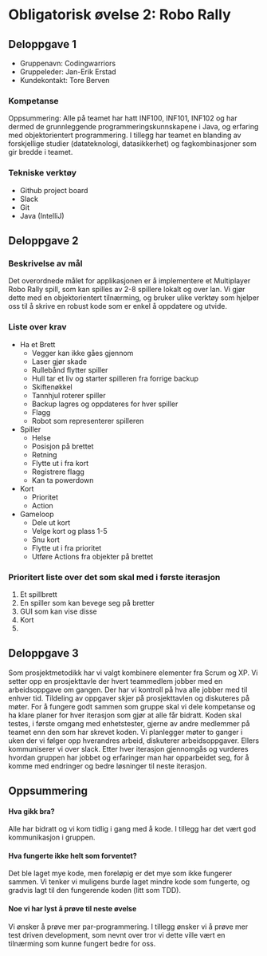 # Obligatorisk øvelse 2: Robo Rally

## Deloppgave 1
* Gruppenavn: Codingwarriors
* Gruppeleder: Jan-Erik Erstad
* Kundekontakt: Tore Berven

### Kompetanse
Oppsummering: 
Alle på teamet har hatt INF100, INF101, INF102 og har dermed de grunnleggende programmeringskunnskapene i Java, og erfaring med objektorientert programmering.
I tillegg har teamet en blanding av forskjellige studier (datateknologi, datasikkerhet) og fagkombinasjoner som gir bredde i teamet.  

### Tekniske verktøy
* Github project board
* Slack
* Git
* Java (IntelliJ)

## Deloppgave 2
### Beskrivelse av mål
Det overordnede målet for applikasjonen er å implementere et Multiplayer Robo Rally spill, som kan spilles av 2-8 spillere lokalt og over lan.
Vi gjør dette med en objektorientert tilnærming, og bruker ulike verktøy som hjelper oss til å skrive en robust kode som er enkel å oppdatere og utvide.

### Liste over krav
* Ha et Brett
    * Vegger kan ikke gåes gjennom
    * Laser gjør skade
    * Rullebånd flytter spiller
    * Hull tar et liv og starter spilleren fra forrige backup
    * Skiftenøkkel
    * Tannhjul roterer spiller
    * Backup lagres og oppdateres for hver spiller
    * Flagg
    * Robot som representerer spilleren
* Spiller
    * Helse
    * Posisjon på brettet
    * Retning
    * Flytte ut i fra kort
    * Registrere flagg
    * Kan ta powerdown
* Kort 
    * Prioritet
    * Action
* Gameloop
    * Dele ut kort
    * Velge kort og plass 1-5
    * Snu kort
    * Flytte ut i fra prioritet
    * Utføre Actions fra objekter på brettet
    

### Prioritert liste over det som skal med i første iterasjon
1. Et spillbrett
2. En spiller som kan bevege seg på bretter
3. GUI som kan vise disse
4. Kort
5. 

## Deloppgave 3
Som prosjektmetodikk har vi valgt kombinere elementer fra Scrum og XP. 
Vi setter opp en prosjekttavle der hvert teammedlem jobber med en arbeidsoppgave om gangen. Der har vi kontroll på hva alle jobber med til enhver tid.
Tildeling av oppgaver skjer på prosjekttavlen og diskuteres på møter. 
For å fungere godt sammen som gruppe skal vi dele kompetanse og ha klare planer for hver iterasjon som gjør at alle får bidratt.
Koden skal testes, i første omgang med enhetstester, gjerne av andre medlemmer på teamet enn den som har skrevet koden.
Vi planlegger møter to ganger i uken der vi følger opp hverandres arbeid, diskuterer arbeidsoppgaver.
Ellers kommuniserer vi over slack. 
Etter hver iterasjon gjennomgås og vurderes hvordan gruppen har jobbet og erfaringer man har opparbeidet seg, for å komme med endringer og bedre løsninger til neste iterasjon.


## Oppsummering
#### Hva gikk bra? 
Alle har bidratt og vi kom tidlig i gang med å kode. I tillegg har det vært god kommunikasjon i gruppen. 
#### Hva fungerte ikke helt som forventet?
Det ble laget mye kode, men foreløpig er det mye som ikke fungerer sammen. Vi tenker vi muligens burde laget mindre kode som fungerte, og gradvis lagt til den fungerende koden (litt som TDD).
#### Noe vi har lyst å prøve til neste øvelse
Vi ønsker å prøve mer par-programmering. I tillegg ønsker vi å prøve mer test driven development, som nevnt over tror vi dette ville vært en tilnærming som kunne fungert bedre for oss. 
